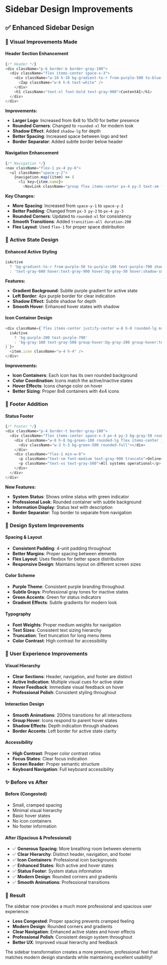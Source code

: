 # Sidebar Design Improvements

## ✅ Enhanced Sidebar Design

### 🎨 **Visual Improvements Made**

#### Header Section Enhancement
```typescript
{/* Header */}
<div className="p-6 border-b border-gray-100">
  <div className="flex items-center space-x-3">
    <div className="w-10 h-10 bg-gradient-to-r from-purple-500 to-blue-500 rounded-xl flex items-center justify-center shadow-lg">
      <Zap className="w-6 h-6 text-white" />
    </div>
    <h1 className="text-xl font-bold text-gray-900">ContentAI</h1>
  </div>
</div>
```

**Improvements:**
- **Larger Logo**: Increased from 8x8 to 10x10 for better presence
- **Rounded Corners**: Changed to `rounded-xl` for modern look
- **Shadow Effect**: Added `shadow-lg` for depth
- **Better Spacing**: Increased space between logo and text
- **Border Separator**: Added subtle border below header

#### Navigation Enhancement
```typescript
{/* Navigation */}
<nav className="flex-1 px-4 py-6">
  <ul className="space-y-2">
    {navigation.map((item) => (
      <li key={item.name}>
        <NavLink className="group flex items-center px-4 py-3 text-sm font-medium rounded-xl transition-all duration-200">
```

**Key Changes:**
- **More Spacing**: Increased from `space-y-1` to `space-y-2`
- **Better Padding**: Changed from `px-3 py-2` to `px-4 py-3`
- **Rounded Corners**: Updated to `rounded-xl` for consistency
- **Smooth Transitions**: Added `transition-all duration-200`
- **Flex Layout**: Used `flex-1` for proper space distribution

### 🎯 **Active State Design**

#### Enhanced Active Styling
```typescript
isActive
  ? 'bg-gradient-to-r from-purple-50 to-purple-100 text-purple-700 shadow-sm border-l-4 border-purple-500'
  : 'text-gray-600 hover:text-gray-900 hover:bg-gray-50 hover:shadow-sm'
```

**Features:**
- **Gradient Background**: Subtle purple gradient for active state
- **Left Border**: 4px purple border for clear indication
- **Shadow Effect**: Subtle shadow for depth
- **Smooth Hover**: Enhanced hover states with shadow

#### Icon Container Design
```typescript
<div className={`flex items-center justify-center w-8 h-8 rounded-lg mr-3 transition-colors ${
  isActive 
    ? 'bg-purple-200 text-purple-700' 
    : 'bg-gray-100 text-gray-500 group-hover:bg-gray-200 group-hover:text-gray-700'
}`}>
  <item.icon className="w-4 h-4" />
</div>
```

**Improvements:**
- **Icon Containers**: Each icon has its own rounded background
- **Color Coordination**: Icons match the active/inactive states
- **Hover Effects**: Icons change color on hover
- **Better Sizing**: Proper 8x8 containers with 4x4 icons

### 🔧 **Footer Addition**

#### Status Footer
```typescript
{/* Footer */}
<div className="p-4 border-t border-gray-100">
  <div className="flex items-center space-x-3 px-4 py-3 bg-gray-50 rounded-xl">
    <div className="w-8 h-8 bg-green-100 rounded-lg flex items-center justify-center">
      <div className="w-3 h-3 bg-green-500 rounded-full"></div>
    </div>
    <div className="flex-1 min-w-0">
      <p className="text-sm font-medium text-gray-900 truncate">Online</p>
      <p className="text-xs text-gray-500">All systems operational</p>
    </div>
  </div>
</div>
```

**New Features:**
- **System Status**: Shows online status with green indicator
- **Professional Look**: Rounded container with subtle background
- **Information Display**: Status text with description
- **Border Separator**: Top border to separate from navigation

### 🎨 **Design System Improvements**

#### Spacing & Layout
- **Consistent Padding**: 4-unit padding throughout
- **Better Margins**: Proper spacing between elements
- **Flex Layout**: Uses flexbox for better space distribution
- **Responsive Design**: Maintains layout on different screen sizes

#### Color Scheme
- **Purple Theme**: Consistent purple branding throughout
- **Subtle Grays**: Professional gray tones for inactive states
- **Green Accents**: Green for status indicators
- **Gradient Effects**: Subtle gradients for modern look

#### Typography
- **Font Weights**: Proper medium weights for navigation
- **Text Sizes**: Consistent text sizing hierarchy
- **Truncation**: Text truncation for long menu items
- **Color Contrast**: High contrast for accessibility

### 🚀 **User Experience Improvements**

#### Visual Hierarchy
- **Clear Sections**: Header, navigation, and footer are distinct
- **Active Indication**: Multiple visual cues for active state
- **Hover Feedback**: Immediate visual feedback on hover
- **Professional Polish**: Consistent styling throughout

#### Interaction Design
- **Smooth Animations**: 200ms transitions for all interactions
- **Group Hover**: Icons respond to parent hover states
- **Shadow Effects**: Depth indication through shadows
- **Border Accents**: Left border for active state clarity

#### Accessibility
- **High Contrast**: Proper color contrast ratios
- **Focus States**: Clear focus indication
- **Screen Reader**: Proper semantic structure
- **Keyboard Navigation**: Full keyboard accessibility

### ✨ **Before vs After**

#### Before (Congested)
- Small, cramped spacing
- Minimal visual hierarchy
- Basic hover states
- No icon containers
- No footer information

#### After (Spacious & Professional)
- ✅ **Generous Spacing**: More breathing room between elements
- ✅ **Clear Hierarchy**: Distinct header, navigation, and footer
- ✅ **Icon Containers**: Professional icon backgrounds
- ✅ **Enhanced States**: Rich active and hover states
- ✅ **Status Footer**: System status information
- ✅ **Modern Design**: Rounded corners and gradients
- ✅ **Smooth Animations**: Professional transitions

### 🎯 **Result**

The sidebar now provides a much more professional and spacious user experience:
- **Less Congested**: Proper spacing prevents cramped feeling
- **Modern Design**: Rounded corners and gradients
- **Clear Navigation**: Enhanced active states and hover effects
- **Professional Polish**: Consistent design system throughout
- **Better UX**: Improved visual hierarchy and feedback

The sidebar transformation creates a more premium, professional feel that matches modern design standards while maintaining excellent usability!
